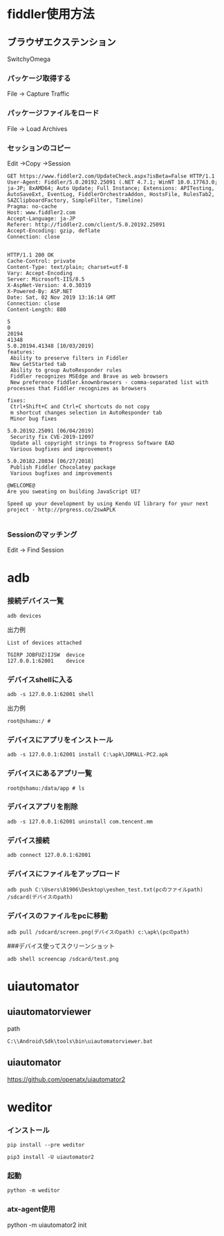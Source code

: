 # fiddler使用方法

## ブラウザエクステンション
SwitchyOmega

### パッケージ取得する 
File -> Capture Traffic

### パッケージファイルをロード
File -> Load Archives

### セッションのコピー
Edit ->Copy ->Session
```text
GET https://www.fiddler2.com/UpdateCheck.aspx?isBeta=False HTTP/1.1
User-Agent: Fiddler/5.0.20192.25091 (.NET 4.7.1; WinNT 10.0.17763.0; ja-JP; 8xAMD64; Auto Update; Full Instance; Extensions: APITesting, AutoSaveExt, EventLog, FiddlerOrchestraAddon, HostsFile, RulesTab2, SAZClipboardFactory, SimpleFilter, Timeline)
Pragma: no-cache
Host: www.fiddler2.com
Accept-Language: ja-JP
Referer: http://fiddler2.com/client/5.0.20192.25091
Accept-Encoding: gzip, deflate
Connection: close


HTTP/1.1 200 OK
Cache-Control: private
Content-Type: text/plain; charset=utf-8
Vary: Accept-Encoding
Server: Microsoft-IIS/8.5
X-AspNet-Version: 4.0.30319
X-Powered-By: ASP.NET
Date: Sat, 02 Nov 2019 13:16:14 GMT
Connection: close
Content-Length: 880

5
0
20194
41348
5.0.20194.41348 [10/03/2019]
features:
 Ability to preserve filters in Fiddler
 New GetStarted tab
 Ability to group AutoResponder rules
 Fiddler recognizes MSEdge and Brave as web browsers
 New preference fiddler.knownbrowsers - comma-separated list with processes that Fiddler recognizes as browsers

fixes:
 Ctrl+Shift+C and Ctrl+C shortcuts do not copy
 m shortcut changes selection in AutoResponder tab
 Minor bug fixes
 
5.0.20192.25091 [06/04/2019]
 Security fix CVE-2019-12097
 Update all copyright strings to Progress Software EAD
 Various bugfixes and improvements

5.0.20182.28034 [06/27/2018]
 Publish Fiddler Chocolatey package
 Various bugfixes and improvements

@WELCOME@
Are you sweating on building JavaScript UI?

Speed up your development by using Kendo UI library for your next project - http://prgress.co/2swAPLK


```
### Sessionのマッチング

Edit -> Find Session

# adb

### 接続デバイス一覧

```text
adb devices
```
出力例
```text
List of devices attached

TGIRP JOBFUZ)IJSW  device
127.0.0.1:62001    device
```
### デバイスshellに入る

```text
adb -s 127.0.0.1:62001 shell
```
出力例
```text
root@shamu:/ #
```

### デバイスにアプリをインストール

```text
adb -s 127.0.0.1:62001 install C:\apk\JDMALL-PC2.apk
```

### デバイスにあるアプリ一覧

```text
root@shamu:/data/app # ls
```

### デバイスアプリを削除

```text
adb -s 127.0.0.1:62001 uninstall com.tencent.mm
```

### デバイス接続

```text
adb connect 127.0.0.1:62001
```

### デバイスにファイルをアップロード

```text
adb push C:\Users\81906\Desktop\yeshen_test.txt(pcのファイルpath) /sdcard(デバイスのpath)
```

### デバイスのファイルをpcに移動

```text
adb pull /sdcard/screen.png(デバイスのpath) c:\apk\(pcのpath)
```

###デバイス使ってスクリーンショット

```text
adb shell screencap /sdcard/test.png
```

# uiautomator

## uiautomatorviewer
path
```text
C:\\Android\Sdk\tools\bin\uiautomatorviewer.bat
```

## uiautomator
https://github.com/openatx/uiautomator2

# weditor

### インストール
```text
pip install --pre weditor
```

```text
pip3 install -U uiautomator2
```

### 起動
```text
python -m weditor
```

### atx-agent使用
python -m uiautomator2 init